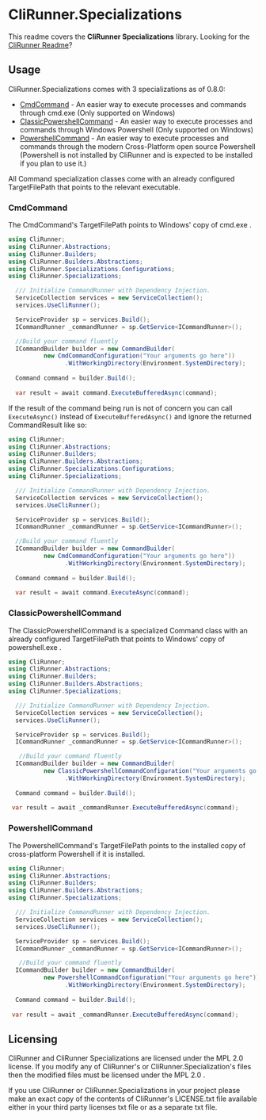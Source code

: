 # CliRunner.Specializations
This readme covers the **CliRunner Specializations** library. Looking for the [CliRunner Readme](https://github.com/alastairlundy/CliRunner/blob/main/README.md)?

## Usage
CliRunner.Specializations comes with 3 specializations as of 0.8.0: 
- [CmdCommand](#cmdcommand) - An easier way to execute processes and commands through cmd.exe (Only supported on Windows)
- [ClassicPowershellCommand](#classicpower-shellcommand) - An easier way to execute processes and commands through Windows Powershell (Only supported on Windows)
- [PowershellCommand](#powershellcommand) - An easier way to execute processes and commands through the modern Cross-Platform open source Powershell (Powershell is not installed by CliRunner and is expected to be installed if you plan to use it.)

All Command specialization classes come with an already configured TargetFilePath that points to the relevant executable.

### CmdCommand
The CmdCommand's TargetFilePath points to Windows' copy of cmd.exe .

```csharp
using CliRunner;
using CliRunner.Abstractions;
using CliRunner.Builders;
using CliRunner.Builders.Abstractions;
using CliRunner.Specializations.Configurations;
using CliRunner.Specializations;

  /// Initialize CommandRunner with Dependency Injection.
  ServiceCollection services = new ServiceCollection();
  services.UseCliRunner();

  ServiceProvider sp = services.Build();
  ICommandRunner _commandRunner = sp.GetService<ICommandRunner>();

  //Build your command fluently
  ICommandBuilder builder = new CommandBuilder(
          new CmdCommandConfiguration("Your arguments go here"))
                .WithWorkingDirectory(Environment.SystemDirectory);
  
  Command command = builder.Build();
  
  var result = await command.ExecuteBufferedAsync(command);
```

If the result of the command being run is not of concern you can call ``ExecuteAsync()`` instead of ``ExecuteBufferedAsync()`` and ignore the returned CommandResult like so:
```csharp
using CliRunner;
using CliRunner.Abstractions;
using CliRunner.Builders;
using CliRunner.Builders.Abstractions;
using CliRunner.Specializations.Configurations;
using CliRunner.Specializations;

  /// Initialize CommandRunner with Dependency Injection.
  ServiceCollection services = new ServiceCollection();
  services.UseCliRunner();

  ServiceProvider sp = services.Build();
  ICommandRunner _commandRunner = sp.GetService<ICommandRunner>();

  //Build your command fluently
  ICommandBuilder builder = new CommandBuilder(
          new CmdCommandConfiguration("Your arguments go here"))
                .WithWorkingDirectory(Environment.SystemDirectory);
  
  Command command = builder.Build();
  
  var result = await command.ExecuteAsync(command);
```

### ClassicPowershellCommand
The ClassicPowershellCommand is a specialized Command class with an already configured TargetFilePath that points to Windows' copy of powershell.exe .

```csharp
using CliRunner;
using CliRunner.Abstractions;
using CliRunner.Builders;
using CliRunner.Builders.Abstractions;
using CliRunner.Specializations;

  /// Initialize CommandRunner with Dependency Injection.
  ServiceCollection services = new ServiceCollection();
  services.UseCliRunner();

  ServiceProvider sp = services.Build();
  ICommandRunner _commandRunner = sp.GetService<ICommandRunner>();

   //Build your command fluently
  ICommandBuilder builder = new CommandBuilder(
          new ClassicPowershellCommandConfiguration("Your arguments go here"))
                .WithWorkingDirectory(Environment.SystemDirectory);
  
  Command command = builder.Build();
  
 var result = await _commandRunner.ExecuteBufferedAsync(command);
```

### PowershellCommand
The PowershellCommand's TargetFilePath points to the installed copy of cross-platform Powershell if it is installed.

```csharp
using CliRunner;
using CliRunner.Abstractions;
using CliRunner.Builders;
using CliRunner.Builders.Abstractions;
using CliRunner.Specializations;

  /// Initialize CommandRunner with Dependency Injection.
  ServiceCollection services = new ServiceCollection();
  services.UseCliRunner();

  ServiceProvider sp = services.Build();
  ICommandRunner _commandRunner = sp.GetService<ICommandRunner>();

   //Build your command fluently
  ICommandBuilder builder = new CommandBuilder(
          new PowershellCommandConfiguration("Your arguments go here"))
                .WithWorkingDirectory(Environment.SystemDirectory);
  
  Command command = builder.Build();
  
 var result = await _commandRunner.ExecuteBufferedAsync(command);
```

## Licensing
CliRunner and CliRunner Specializations are licensed under the MPL 2.0 license. If you modify any of CliRunner's or CliRunner.Specialization's files then the modified files must be licensed under the MPL 2.0 .

If you use CliRunner or CliRunner.Specializations in your project please make an exact copy of the contents of CliRunner's LICENSE.txt file available either in your third party licenses txt file or as a separate txt file.
